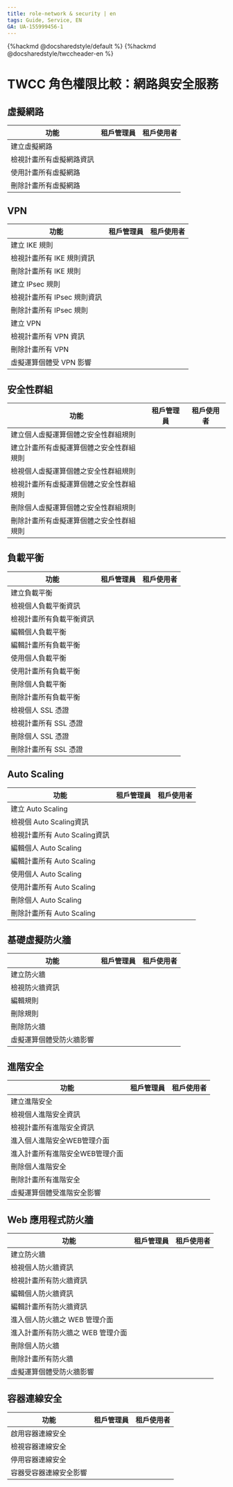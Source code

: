 ```yaml
---
title: role-network & security | en
tags: Guide, Service, EN
GA: UA-155999456-1
---
```


{%hackmd @docsharedstyle/default %}
{%hackmd @docsharedstyle/twccheader-en %}

<style>
.fa-times{color:#ADADAD; font-size:25px}
.fa-check{color:#27a5bd; font-size:25px}
</style>

# TWCC 角色權限比較：網路與安全服務 

## 虛擬網路

| 功能 | 租戶管理員 | 租戶使用者 |
| -------- | -------- | -------- |
|建立虛擬網路|<i class="fa fa-check" aria-hidden="true"></i>|<i class="fa fa-times" aria-hidden="true"></i>
|檢視計畫所有虛擬網路資訊|<i class="fa fa-check" aria-hidden="true"></i>|<i class="fa fa-check" aria-hidden="true"></i>
|使用計畫所有虛擬網路|<i class="fa fa-check" aria-hidden="true"></i>|<i class="fa fa-check" aria-hidden="true"></i>
|刪除計畫所有虛擬網路|<i class="fa fa-check" aria-hidden="true"></i>|<i class="fa fa-times" aria-hidden="true"></i>


## VPN

| 功能 | 租戶管理員 | 租戶使用者 |
| -------- | -------- | -------- |
|建立 IKE 規則|<i class="fa fa-check" aria-hidden="true"></i>|<i class="fa fa-times" aria-hidden="true"></i>
|檢視計畫所有 IKE 規則資訊|<i class="fa fa-check" aria-hidden="true"></i>|<i class="fa fa-times" aria-hidden="true"></i>
|刪除計畫所有 IKE 規則|<i class="fa fa-check" aria-hidden="true"></i>|<i class="fa fa-times" aria-hidden="true"></i>
|建立 IPsec 規則|<i class="fa fa-check" aria-hidden="true"></i>|<i class="fa fa-times" aria-hidden="true"></i>
|檢視計畫所有 IPsec 規則資訊|<i class="fa fa-check" aria-hidden="true"></i>|<i class="fa fa-times" aria-hidden="true"></i>
|刪除計畫所有 IPsec 規則|<i class="fa fa-check" aria-hidden="true"></i>|<i class="fa fa-times" aria-hidden="true"></i>
|建立 VPN|<i class="fa fa-check" aria-hidden="true"></i>|<i class="fa fa-times" aria-hidden="true"></i>
|檢視計畫所有 VPN 資訊|<i class="fa fa-check" aria-hidden="true"></i>|<i class="fa fa-times" aria-hidden="true"></i>
|刪除計畫所有 VPN|<i class="fa fa-check" aria-hidden="true"></i>|<i class="fa fa-times" aria-hidden="true"></i>
|虛擬運算個體受 VPN 影響|<i class="fa fa-check" aria-hidden="true"></i>|<i class="fa fa-check" aria-hidden="true"></i>

## 安全性群組

| 功能 | 租戶管理員 | 租戶使用者 |
| -------- | -------- | -------- |
|建立個人虛擬運算個體之安全性群組規則|<i class="fa fa-check" aria-hidden="true"></i>|<i class="fa fa-check" aria-hidden="true"></i>
|建立計畫所有虛擬運算個體之安全性群組規則|<i class="fa fa-check" aria-hidden="true"></i>|<i class="fa fa-times" aria-hidden="true"></i>
|檢視個人虛擬運算個體之安全性群組規則|<i class="fa fa-check" aria-hidden="true"></i>|<i class="fa fa-check" aria-hidden="true"></i>
|檢視計畫所有虛擬運算個體之安全性群組規則|<i class="fa fa-check" aria-hidden="true"></i>|<i class="fa fa-times" aria-hidden="true"></i>
|刪除個人虛擬運算個體之安全性群組規則|<i class="fa fa-check" aria-hidden="true"></i>|<i class="fa fa-check" aria-hidden="true"></i>
|刪除計畫所有虛擬運算個體之安全性群組規則|<i class="fa fa-check" aria-hidden="true"></i>|<i class="fa fa-times" aria-hidden="true"></i>

## 負載平衡

| 功能 | 租戶管理員 | 租戶使用者 |
| -------- | -------- | -------- |
|建立負載平衡|<i class="fa fa-check" aria-hidden="true"></i>|<i class="fa fa-check" aria-hidden="true"></i>
|檢視個人負載平衡資訊|<i class="fa fa-check" aria-hidden="true"></i>|<i class="fa fa-check" aria-hidden="true"></i>
|檢視計畫所有負載平衡資訊|<i class="fa fa-check" aria-hidden="true"></i>|<i class="fa fa-times" aria-hidden="true"></i>
|編輯個人負載平衡|<i class="fa fa-check" aria-hidden="true"></i>|<i class="fa fa-check" aria-hidden="true"></i>
|編輯計畫所有負載平衡|<i class="fa fa-check" aria-hidden="true"></i>|<i class="fa fa-times" aria-hidden="true"></i>
|使用個人負載平衡|<i class="fa fa-check" aria-hidden="true"></i>|<i class="fa fa-check" aria-hidden="true"></i>
|使用計畫所有負載平衡|<i class="fa fa-check" aria-hidden="true"></i>|<i class="fa fa-times" aria-hidden="true"></i>
|刪除個人負載平衡|<i class="fa fa-check" aria-hidden="true"></i>|<i class="fa fa-check" aria-hidden="true"></i>
|刪除計畫所有負載平衡|<i class="fa fa-check" aria-hidden="true"></i>|<i class="fa fa-times" aria-hidden="true"></i>
|檢視個人 SSL 憑證|<i class="fa fa-check" aria-hidden="true"></i>|<i class="fa fa-check" aria-hidden="true"></i>
|檢視計畫所有 SSL 憑證|<i class="fa fa-times" aria-hidden="true"></i>|<i class="fa fa-times" aria-hidden="true"></i>
|刪除個人 SSL 憑證|<i class="fa fa-check" aria-hidden="true"></i>|<i class="fa fa-check" aria-hidden="true"></i>
|刪除計畫所有 SSL 憑證|<i class="fa fa-times" aria-hidden="true"></i>|<i class="fa fa-times" aria-hidden="true"></i>



## Auto Scaling 

| 功能 | 租戶管理員 | 租戶使用者 |
| -------- | -------- | -------- |
|建立 Auto Scaling|<i class="fa fa-check" aria-hidden="true"></i>|<i class="fa fa-check" aria-hidden="true"></i>
|檢視個 Auto Scaling資訊|<i class="fa fa-check" aria-hidden="true"></i>|<i class="fa fa-check" aria-hidden="true"></i>
|檢視計畫所有 Auto Scaling資訊|<i class="fa fa-check" aria-hidden="true"></i>|<i class="fa fa-times" aria-hidden="true"></i>
|編輯個人 Auto Scaling|<i class="fa fa-check" aria-hidden="true"></i>|<i class="fa fa-check" aria-hidden="true"></i>
|編輯計畫所有 Auto Scaling|<i class="fa fa-check" aria-hidden="true"></i>|<i class="fa fa-times" aria-hidden="true"></i>
|使用個人 Auto Scaling|<i class="fa fa-check" aria-hidden="true"></i>|<i class="fa fa-check" aria-hidden="true"></i>
|使用計畫所有 Auto Scaling|<i class="fa fa-check" aria-hidden="true"></i>|<i class="fa fa-times" aria-hidden="true"></i>
|刪除個人 Auto Scaling|<i class="fa fa-check" aria-hidden="true"></i>|<i class="fa fa-check" aria-hidden="true"></i>
|刪除計畫所有 Auto Scaling|<i class="fa fa-check" aria-hidden="true"></i>|<i class="fa fa-times" aria-hidden="true"></i>

## 基礎虛擬防火牆

| 功能 | 租戶管理員 | 租戶使用者 |
| -------- | -------- | -------- |
|建立防火牆|<i class="fa fa-check" aria-hidden="true"></i>|<i class="fa fa-times" aria-hidden="true"></i>
|檢視防火牆資訊|<i class="fa fa-check" aria-hidden="true"></i>|<i class="fa fa-times" aria-hidden="true"></i>
|編輯規則|<i class="fa fa-check" aria-hidden="true"></i>|<i class="fa fa-times" aria-hidden="true"></i>
|刪除規則|<i class="fa fa-check" aria-hidden="true"></i>|<i class="fa fa-times" aria-hidden="true"></i>
|刪除防火牆|<i class="fa fa-check" aria-hidden="true"></i>|<i class="fa fa-times" aria-hidden="true"></i>
|虛擬運算個體受防火牆影響|<i class="fa fa-check" aria-hidden="true"></i>|<i class="fa fa-check" aria-hidden="true"></i>

## 進階安全

| 功能 | 租戶管理員 | 租戶使用者 |
| -------- | -------- | -------- |
|建立進階安全|<i class="fa fa-check" aria-hidden="true"></i>|<i class="fa fa-times" aria-hidden="true"></i>
|檢視個人進階安全資訊|<i class="fa fa-check" aria-hidden="true"></i>|<i class="fa fa-times" aria-hidden="true"></i>
|檢視計畫所有進階安全資訊|<i class="fa fa-check" aria-hidden="true"></i>|<i class="fa fa-times" aria-hidden="true"></i>
|進入個人進階安全WEB管理介面|<i class="fa fa-check" aria-hidden="true"></i>|<i class="fa fa-times" aria-hidden="true"></i>
|進入計畫所有進階安全WEB管理介面|<i class="fa fa-times" aria-hidden="true"></i>|<i class="fa fa-times" aria-hidden="true"></i>
|刪除個人進階安全|<i class="fa fa-check" aria-hidden="true"></i>|<i class="fa fa-times" aria-hidden="true"></i>
|刪除計畫所有進階安全|<i class="fa fa-times" aria-hidden="true"></i>|<i class="fa fa-times" aria-hidden="true"></i>
|虛擬運算個體受進階安全影響|<i class="fa fa-check" aria-hidden="true"></i>|<i class="fa fa-check" aria-hidden="true"></i>

## Web 應用程式防火牆

| 功能 | 租戶管理員 | 租戶使用者 |
| -------- | -------- | -------- |
|建立防火牆|<i class="fa fa-check" aria-hidden="true"></i>|<i class="fa fa-times" aria-hidden="true"></i>
|檢視個人防火牆資訊|<i class="fa fa-check" aria-hidden="true"></i>|<i class="fa fa-times" aria-hidden="true"></i>
|檢視計畫所有防火牆資訊|<i class="fa fa-check" aria-hidden="true"></i>|<i class="fa fa-times" aria-hidden="true"></i>
|編輯個人防火牆資訊|<i class="fa fa-check" aria-hidden="true"></i>|<i class="fa fa-times" aria-hidden="true"></i>
|編輯計畫所有防火牆資訊|<i class="fa fa-check" aria-hidden="true"></i>|<i class="fa fa-times" aria-hidden="true"></i>
|進入個人防火牆之 WEB 管理介面|<i class="fa fa-check" aria-hidden="true"></i>|<i class="fa fa-times" aria-hidden="true"></i>
|進入計畫所有防火牆之 WEB 管理介面|<i class="fa fa-times" aria-hidden="true"></i>|<i class="fa fa-times" aria-hidden="true"></i>
|刪除個人防火牆|<i class="fa fa-check" aria-hidden="true"></i>|<i class="fa fa-times" aria-hidden="true"></i>
|刪除計畫所有防火牆|<i class="fa fa-check" aria-hidden="true"></i>|<i class="fa fa-times" aria-hidden="true"></i>
|虛擬運算個體受防火牆影響|<i class="fa fa-check" aria-hidden="true"></i>|<i class="fa fa-check" aria-hidden="true"></i>

## 容器連線安全

| 功能 | 租戶管理員 | 租戶使用者 |
| -------- | -------- | -------- |
|啟用容器連線安全|<i class="fa fa-check" aria-hidden="true"></i>|<i class="fa fa-times" aria-hidden="true"></i>
|檢視容器連線安全|<i class="fa fa-check" aria-hidden="true"></i>|<i class="fa fa-times" aria-hidden="true"></i>
|停用容器連線安全|<i class="fa fa-check" aria-hidden="true"></i>|<i class="fa fa-times" aria-hidden="true"></i>
|容器受容器連線安全影響|<i class="fa fa-check" aria-hidden="true"></i>|<i class="fa fa-check" aria-hidden="true"></i>





